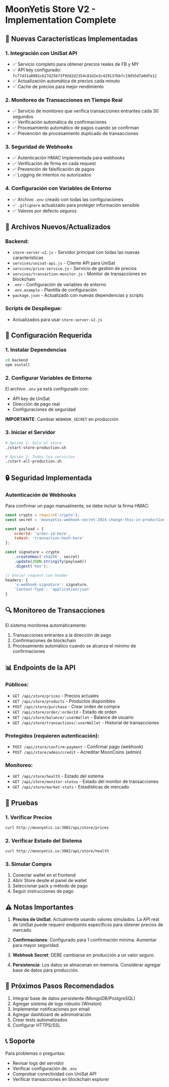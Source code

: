 # MoonYetis Store V2 - Implementation Complete

## 🚀 Nuevas Características Implementadas

### 1. **Integración con UniSat API**
- ✅ Servicio completo para obtener precios reales de FB y MY
- ✅ API key configurado: `fc77d31a8981cb27425b73f93d2d2354c81d2e3c429137bbfc19d55d7a0dfe12`
- ✅ Actualización automática de precios cada minuto
- ✅ Cache de precios para mejor rendimiento

### 2. **Monitoreo de Transacciones en Tiempo Real**
- ✅ Servicio de monitoreo que verifica transacciones entrantes cada 30 segundos
- ✅ Verificación automática de confirmaciones
- ✅ Procesamiento automático de pagos cuando se confirman
- ✅ Prevención de procesamiento duplicado de transacciones

### 3. **Seguridad de Webhooks**
- ✅ Autenticación HMAC implementada para webhooks
- ✅ Verificación de firma en cada request
- ✅ Prevención de falsificación de pagos
- ✅ Logging de intentos no autorizados

### 4. **Configuración con Variables de Entorno**
- ✅ Archivo `.env` creado con todas las configuraciones
- ✅ `.gitignore` actualizado para proteger información sensible
- ✅ Valores por defecto seguros

## 📁 Archivos Nuevos/Actualizados

### Backend:
- `store-server-v2.js` - Servidor principal con todas las nuevas características
- `services/unisat-api.js` - Cliente API para UniSat
- `services/price-service.js` - Servicio de gestión de precios
- `services/transaction-monitor.js` - Monitor de transacciones en blockchain
- `.env` - Configuración de variables de entorno
- `.env.example` - Plantilla de configuración
- `package.json` - Actualizado con nuevas dependencias y scripts

### Scripts de Despliegue:
- Actualizados para usar `store-server-v2.js`

## 🔧 Configuración Requerida

### 1. Instalar Dependencias
```bash
cd backend
npm install
```

### 2. Configurar Variables de Entorno
El archivo `.env` ya está configurado con:
- API key de UniSat
- Dirección de pago real
- Configuraciones de seguridad

**IMPORTANTE**: Cambiar `WEBHOOK_SECRET` en producción

### 3. Iniciar el Servidor
```bash
# Opción 1: Solo el store
./start-store-production.sh

# Opción 2: Todos los servicios
./start-all-production.sh
```

## 🔒 Seguridad Implementada

### Autenticación de Webhooks
Para confirmar un pago manualmente, se debe incluir la firma HMAC:

```javascript
const crypto = require('crypto');
const secret = 'moonyetis-webhook-secret-2024-change-this-in-production';

const payload = {
    orderId: 'order-id-here',
    txHash: 'transaction-hash-here'
};

const signature = crypto
    .createHmac('sha256', secret)
    .update(JSON.stringify(payload))
    .digest('hex');

// Enviar request con header
headers: {
    'x-webhook-signature': signature,
    'Content-Type': 'application/json'
}
```

## 🔍 Monitoreo de Transacciones

El sistema monitorea automáticamente:
1. Transacciones entrantes a la dirección de pago
2. Confirmaciones de blockchain
3. Procesamiento automático cuando se alcanza el mínimo de confirmaciones

## 📊 Endpoints de la API

### Públicos:
- `GET /api/store/prices` - Precios actuales
- `GET /api/store/products` - Productos disponibles
- `POST /api/store/purchase` - Crear orden de compra
- `GET /api/store/order/:orderId` - Estado de orden
- `GET /api/store/balance/:userWallet` - Balance de usuario
- `GET /api/store/transactions/:userWallet` - Historial de transacciones

### Protegidos (requieren autenticación):
- `POST /api/store/confirm-payment` - Confirmar pago (webhook)
- `POST /api/store/admin/credit` - Acreditar MoonCoins (admin)

### Monitoreo:
- `GET /api/store/health` - Estado del sistema
- `GET /api/store/monitor-status` - Estado del monitor de transacciones
- `GET /api/store/market-stats` - Estadísticas de mercado

## 🧪 Pruebas

### 1. Verificar Precios
```bash
curl http://moonyetis.io:3002/api/store/prices
```

### 2. Verificar Estado del Sistema
```bash
curl http://moonyetis.io:3002/api/store/health
```

### 3. Simular Compra
1. Conectar wallet en el frontend
2. Abrir Store desde el panel de wallet
3. Seleccionar pack y método de pago
4. Seguir instrucciones de pago

## ⚠️ Notas Importantes

1. **Precios de UniSat**: Actualmente usando valores simulados. La API real de UniSat puede requerir endpoints específicos para obtener precios de mercado.

2. **Confirmaciones**: Configurado para 1 confirmación mínima. Aumentar para mayor seguridad.

3. **Webhook Secret**: DEBE cambiarse en producción a un valor seguro.

4. **Persistencia**: Los datos se almacenan en memoria. Considerar agregar base de datos para producción.

## 🚀 Próximos Pasos Recomendados

1. Integrar base de datos persistente (MongoDB/PostgreSQL)
2. Agregar sistema de logs robusto (Winston)
3. Implementar notificaciones por email
4. Agregar dashboard de administración
5. Crear tests automatizados
6. Configurar HTTPS/SSL

## 📞 Soporte

Para problemas o preguntas:
- Revisar logs del servidor
- Verificar configuración de `.env`
- Comprobar conectividad con UniSat API
- Verificar transacciones en blockchain explorer